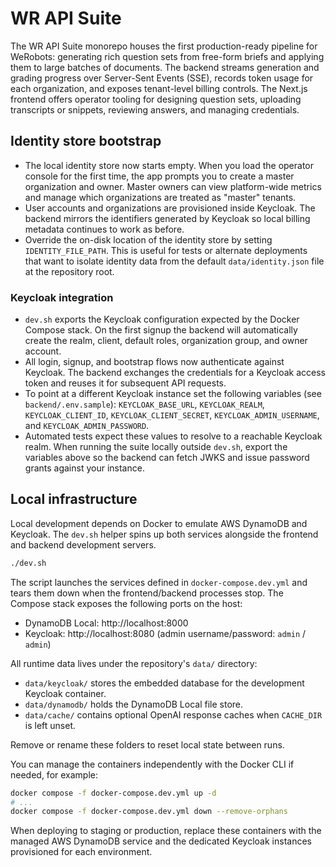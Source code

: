 # WR API Suite

The WR API Suite monorepo houses the first production-ready pipeline for WeRobots: generating rich question sets from free-form briefs and applying them to large batches of documents. The backend streams generation and grading progress over Server-Sent Events (SSE), records token usage for each organization, and exposes tenant-level billing controls. The Next.js frontend offers operator tooling for designing question sets, uploading transcripts or snippets, reviewing answers, and managing credentials.

## Identity store bootstrap

- The local identity store now starts empty. When you load the operator console for the first time,
  the app prompts you to create a master organization and owner. Master owners can view
  platform-wide metrics and manage which organizations are treated as "master" tenants.
- User accounts and organizations are provisioned inside Keycloak. The backend mirrors the
  identifiers generated by Keycloak so local billing metadata continues to work as before.
- Override the on-disk location of the identity store by setting `IDENTITY_FILE_PATH`. This is
  useful for tests or alternate deployments that want to isolate identity data from the default
  `data/identity.json` file at the repository root.

### Keycloak integration

- `dev.sh` exports the Keycloak configuration expected by the Docker Compose stack. On the first
  signup the backend will automatically create the realm, client, default roles, organization group,
  and owner account.
- All login, signup, and bootstrap flows now authenticate against Keycloak. The backend exchanges
  the credentials for a Keycloak access token and reuses it for subsequent API requests.
- To point at a different Keycloak instance set the following variables (see `backend/.env.sample`):
  `KEYCLOAK_BASE_URL`, `KEYCLOAK_REALM`, `KEYCLOAK_CLIENT_ID`, `KEYCLOAK_CLIENT_SECRET`,
  `KEYCLOAK_ADMIN_USERNAME`, and `KEYCLOAK_ADMIN_PASSWORD`.
- Automated tests expect these values to resolve to a reachable Keycloak realm. When running the
  suite locally outside `dev.sh`, export the variables above so the backend can fetch JWKS and issue
  password grants against your instance.

## Local infrastructure

Local development depends on Docker to emulate AWS DynamoDB and Keycloak. The `dev.sh` helper spins
up both services alongside the frontend and backend development servers.

```bash
./dev.sh
```

The script launches the services defined in `docker-compose.dev.yml` and tears them down when the
frontend/backend processes stop. The Compose stack exposes the following ports on the host:

- DynamoDB Local: http://localhost:8000
- Keycloak: http://localhost:8080 (admin username/password: `admin` / `admin`)

All runtime data lives under the repository's `data/` directory:

- `data/keycloak/` stores the embedded database for the development Keycloak container.
- `data/dynamodb/` holds the DynamoDB Local file store.
- `data/cache/` contains optional OpenAI response caches when `CACHE_DIR` is left unset.

Remove or rename these folders to reset local state between runs.

You can manage the containers independently with the Docker CLI if needed, for example:

```bash
docker compose -f docker-compose.dev.yml up -d
# ...
docker compose -f docker-compose.dev.yml down --remove-orphans
```

When deploying to staging or production, replace these containers with the managed AWS DynamoDB
service and the dedicated Keycloak instances provisioned for each environment.
